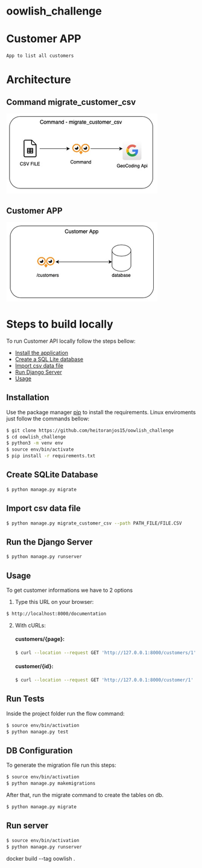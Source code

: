 # oowlish_challenge

# Customer APP
    App to list all customers

# Architecture
## Command migrate_customer_csv
![Migrate CSV](docs/command_architeture.jpg)

## Customer APP
![customer_app](docs/customer_app_architeture.jpg)


# Steps to build locally
To run Customer API locally follow the steps bellow:

* [Install the application](#install)
* [Create a SQL Lite database](#database)
* [Import csv data file](#command)
* [Run Django Server](#runserver)
* [Usage](#usage)


## <a name="install"></a> Installation

Use the package manager [pip](https://pip.pypa.io/en/stable/) to install the requirements. Linux enviroments just follow the commands bellow:

```bash
$ git clone https://github.com/heitoranjos15/oowlish_challenge
$ cd oowlish_challenge
$ python3 -m venv env
$ source env/bin/activate
$ pip install -r requirements.txt
```

## <a name="database"></a> Create SQLite Database

```bash
$ python manage.py migrate
```

## <a name="command"></a> Import csv data file
```bash
$ python manage.py migrate_customer_csv --path PATH_FILE/FILE.CSV
```

## <a name="runserver"></a> Run the Django Server
```bash
$ python manage.py runserver
```

## <a name="usage"></a>  Usage
To get customer informations we have to 2 options

1. Type this URL on your browser:
```bash
$ http://localhost:8000/documentation
```


2. With cURLs:
    #### customers/{page}:
    ```bash
    $ curl --location --request GET 'http://127.0.0.1:8000/customers/1'
    ```
    #### customer/{id}:
    ```bash
    $ curl --location --request GET 'http://127.0.0.1:8000/customer/1'
    ```


## Run Tests
Inside the project folder run the flow command:

```bash
$ source env/bin/activation
$ python manage.py test
```

## DB Configuration
To generate the migration file run this steps:

```bash
$ source env/bin/activation
$ python manage.py makemigrations
```

After that, run the migrate command to create the tables on db.
```bash
$ python manage.py migrate
```

## Run server

```bash
$ source env/bin/activation
$ python manage.py runserver
```

docker build --tag oowlish .
